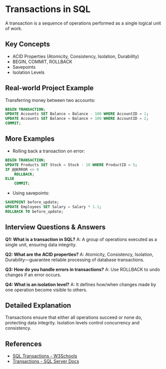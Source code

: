 # Transactions in SQL

A transaction is a sequence of operations performed as a single logical unit of work.

## Key Concepts
- ACID Properties (Atomicity, Consistency, Isolation, Durability)
- BEGIN, COMMIT, ROLLBACK
- Savepoints
- Isolation Levels

## Real-world Project Example
Transferring money between two accounts:
```sql
BEGIN TRANSACTION;
UPDATE Accounts SET Balance = Balance - 100 WHERE AccountID = 1;
UPDATE Accounts SET Balance = Balance + 100 WHERE AccountID = 2;
COMMIT;
```

## More Examples
- Rolling back a transaction on error:
```sql
BEGIN TRANSACTION;
UPDATE Products SET Stock = Stock - 10 WHERE ProductID = 5;
IF @@ERROR <> 0
    ROLLBACK;
ELSE
    COMMIT;
```
- Using savepoints:
```sql
SAVEPOINT before_update;
UPDATE Employees SET Salary = Salary * 1.1;
ROLLBACK TO before_update;
```

## Interview Questions & Answers
**Q1: What is a transaction in SQL?**
A: A group of operations executed as a single unit, ensuring data integrity.

**Q2: What are the ACID properties?**
A: Atomicity, Consistency, Isolation, Durability—guarantee reliable processing of database transactions.

**Q3: How do you handle errors in transactions?**
A: Use ROLLBACK to undo changes if an error occurs.

**Q4: What is an isolation level?**
A: It defines how/when changes made by one operation become visible to others.

## Detailed Explanation
Transactions ensure that either all operations succeed or none do, protecting data integrity. Isolation levels control concurrency and consistency.

## References
- [SQL Transactions - W3Schools](https://www.w3schools.com/sql/sql_transactions.asp)
- [Transactions - SQL Server Docs](https://learn.microsoft.com/en-us/sql/t-sql/language-elements/transactions-transact-sql)
